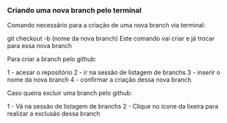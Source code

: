 ### Criando uma nova branch pelo terminal 

Comando necessário para a criação de uma nova branch via terminal:

git checkout -b (nome da nova branch)
Este comando vai criar e já trocar para essa nova branch

Para criar a branch pelo github:

1 - acesar o repositório 
2 - ir na sessão de listagem de branchs
3 - inserir o nome da nova branch
4 - confirmar a criação dessa nova branch

Caso queira excluir uma branch pelo github:

1 - Vá na sessão de listagem de branchs
2 - Clique no ícone da lixeira para realizar a exclusão dessa branch